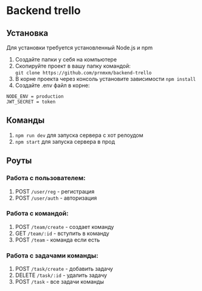 # Backend trello


## Установка
Для установки требуется установленный Node.js и npm

1. Создайте папки у себя на компьютере
2. Скопируйте проект в вашу папку командой:   
```git clone https://github.com/prnmxm/backend-trello```
3. В корне проекта через консоль установите зависимости
```npm install```
4. Создайте .env файл в корне: 
```
NODE_ENV = production
JWT_SECRET = token
```

## Команды 
1. `npm run dev` для запуска сервера с хот релоудом
2. `npm start` для запуска сервера в прод

## Роуты 
### Работа с пользователем:
1. POST `/user/reg` - регистрация
2. POST `/user/auth` - авторизация
### Работа с командой:
1. POST `/team/create` - создает команду
2. GET  `/team/:id` - вступить в команду
3. POST `/team` - команда если есть
### Работа с задачами команды:
1. POST `/task/create` - добавить задачу 
2. DELETE `/task/:id` - удалить задачу 
3. POST `/task` - все задачи команды


